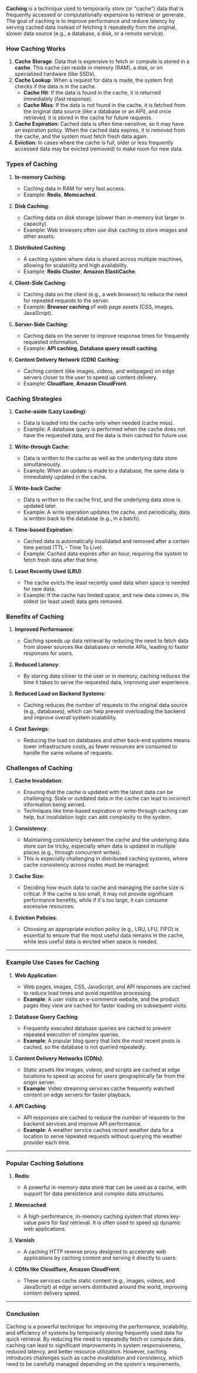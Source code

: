 **Caching** is a technique used to temporarily store (or "cache") data that is frequently accessed or computationally expensive to retrieve or generate. The goal of caching is to improve performance and reduce latency by serving cached data instead of fetching it repeatedly from the original, slower data source (e.g., a database, a disk, or a remote service).

### **How Caching Works**

1. **Cache Storage**: Data that is expensive to fetch or compute is stored in a **cache**. This cache can reside in memory (RAM), a disk, or on specialized hardware (like SSDs).
2. **Cache Lookup**: When a request for data is made, the system first checks if the data is in the cache.
   - **Cache Hit**: If the data is found in the cache, it is returned immediately (fast response).
   - **Cache Miss**: If the data is not found in the cache, it is fetched from the original data source (like a database or an API), and once retrieved, it is stored in the cache for future requests.
3. **Cache Expiration**: Cached data is often time-sensitive, so it may have an expiration policy. When the cached data expires, it is removed from the cache, and the system must fetch fresh data again.
4. **Eviction**: In cases where the cache is full, older or less frequently accessed data may be evicted (removed) to make room for new data.

### **Types of Caching**

1. **In-memory Caching**:
   - Caching data in RAM for very fast access.
   - Example: **Redis**, **Memcached**.
   
2. **Disk Caching**:
   - Caching data on disk storage (slower than in-memory but larger in capacity).
   - Example: Web browsers often use disk caching to store images and other assets.
   
3. **Distributed Caching**:
   - A caching system where data is shared across multiple machines, allowing for scalability and high availability.
   - Example: **Redis Cluster**, **Amazon ElastiCache**.

4. **Client-Side Caching**:
   - Caching data on the client (e.g., a web browser) to reduce the need for repeated requests to the server.
   - Example: **Browser caching** of web page assets (CSS, images, JavaScript).

5. **Server-Side Caching**:
   - Caching data on the server to improve response times for frequently requested information.
   - Example: **API caching**, **Database query result caching**.

6. **Content Delivery Network (CDN) Caching**:
   - Caching content (like images, videos, and webpages) on edge servers closer to the user to speed up content delivery.
   - Example: **Cloudflare**, **Amazon CloudFront**.

### **Caching Strategies**

1. **Cache-aside (Lazy Loading)**:
   - Data is loaded into the cache only when needed (cache miss).
   - Example: A database query is performed when the cache does not have the requested data, and the data is then cached for future use.
   
2. **Write-through Cache**:
   - Data is written to the cache as well as the underlying data store simultaneously.
   - Example: When an update is made to a database, the same data is immediately updated in the cache.
   
3. **Write-back Cache**:
   - Data is written to the cache first, and the underlying data store is updated later.
   - Example: A write operation updates the cache, and periodically, data is written back to the database (e.g., in a batch).
   
4. **Time-based Expiration**:
   - Cached data is automatically invalidated and removed after a certain time period (TTL - Time To Live).
   - Example: Cached data expires after an hour, requiring the system to fetch fresh data after that time.
   
5. **Least Recently Used (LRU)**:
   - The cache evicts the least recently used data when space is needed for new data.
   - Example: If the cache has limited space, and new data comes in, the oldest (or least used) data gets removed.

### **Benefits of Caching**

1. **Improved Performance**:
   - Caching speeds up data retrieval by reducing the need to fetch data from slower sources like databases or remote APIs, leading to faster responses for users.

2. **Reduced Latency**:
   - By storing data closer to the user or in memory, caching reduces the time it takes to serve the requested data, improving user experience.

3. **Reduced Load on Backend Systems**:
   - Caching reduces the number of requests to the original data source (e.g., databases), which can help prevent overloading the backend and improve overall system scalability.

4. **Cost Savings**:
   - Reducing the load on databases and other back-end systems means lower infrastructure costs, as fewer resources are consumed to handle the same volume of requests.

### **Challenges of Caching**

1. **Cache Invalidation**:
   - Ensuring that the cache is updated with the latest data can be challenging. Stale or outdated data in the cache can lead to incorrect information being served.
   - Techniques like time-based expiration or write-through caching can help, but invalidation logic can add complexity to the system.

2. **Consistency**:
   - Maintaining consistency between the cache and the underlying data store can be tricky, especially when data is updated in multiple places (e.g., through concurrent writes).
   - This is especially challenging in distributed caching systems, where cache consistency across nodes must be managed.

3. **Cache Size**:
   - Deciding how much data to cache and managing the cache size is critical. If the cache is too small, it may not provide significant performance benefits, while if it's too large, it can consume excessive resources.

4. **Eviction Policies**:
   - Choosing an appropriate eviction policy (e.g., LRU, LFU, FIFO) is essential to ensure that the most useful data remains in the cache, while less useful data is evicted when space is needed.

---

### **Example Use Cases for Caching**

1. **Web Application**:
   - Web pages, images, CSS, JavaScript, and API responses are cached to reduce load times and avoid repetitive processing.
   - **Example**: A user visits an e-commerce website, and the product pages they view are cached for faster loading on subsequent visits.

2. **Database Query Caching**:
   - Frequently executed database queries are cached to prevent repeated execution of complex queries.
   - **Example**: A popular blog query that lists the most recent posts is cached, so the database is not queried repeatedly.

3. **Content Delivery Networks (CDNs)**:
   - Static assets like images, videos, and scripts are cached at edge locations to speed up access for users geographically far from the origin server.
   - **Example**: Video streaming services cache frequently watched content on edge servers for faster playback.

4. **API Caching**:
   - API responses are cached to reduce the number of requests to the backend services and improve API performance.
   - **Example**: A weather service caches recent weather data for a location to serve repeated requests without querying the weather provider each time.

---

### **Popular Caching Solutions**

1. **Redis**:
   - A powerful in-memory data store that can be used as a cache, with support for data persistence and complex data structures.

2. **Memcached**:
   - A high-performance, in-memory caching system that stores key-value pairs for fast retrieval. It is often used to speed up dynamic web applications.

3. **Varnish**:
   - A caching HTTP reverse proxy designed to accelerate web applications by caching content and serving it directly to users.

4. **CDNs like Cloudflare, Amazon CloudFront**:
   - These services cache static content (e.g., images, videos, and JavaScript) at edge servers distributed around the world, improving content delivery speed.

---

### **Conclusion**

Caching is a powerful technique for improving the performance, scalability, and efficiency of systems by temporarily storing frequently used data for quick retrieval. By reducing the need to repeatedly fetch or compute data, caching can lead to significant improvements in system responsiveness, reduced latency, and better resource utilization. However, caching introduces challenges such as cache invalidation and consistency, which need to be carefully managed depending on the system's requirements.
